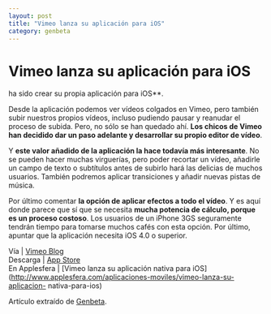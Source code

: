 ```yaml
---
layout: post
title: "Vimeo lanza su aplicación para iOS"
category: genbeta
---
```


# Vimeo lanza su aplicación para iOS

ha sido crear su propia aplicación para iOS**.

Desde la aplicación podemos ver vídeos colgados en Vimeo, pero también subir
nuestros propios vídeos, incluso pudiendo pausar y reanudar el proceso de
subida. Pero, no sólo se han quedado ahí. **Los chicos de Vimeo han decidido
dar un paso adelante y desarrollar su propio editor de vídeo**.

Y **este valor añadido de la aplicación la hace todavía más interesante**. No
se pueden hacer muchas virguerías, pero poder recortar un vídeo, añadirle un
campo de texto o subtítulos antes de subirlo hará las delicias de muchos
usuarios. También podremos aplicar transiciones y añadir nuevas pistas de
música.

Por último comentar **la opción de aplicar efectos a todo el vídeo**. Y es
aquí donde parece que sí que se necesita **mucha potencia de cálculo, porque
es un proceso costoso**. Los usuarios de un iPhone 3GS seguramente tendrán
tiempo para tomarse muchos cafés con esta opción. Por último, apuntar que la
aplicación necesita iOS 4.0 o superior.

Vía | [Vimeo Blog](http://vimeo.com/blog:398)  
Descarga | [App
Store](http://itunes.apple.com/us/app/vimeo/id425194759?mt=8&uo=4)  
En Applesfera | [Vimeo lanza su aplicación nativa para
iOS](http://www.applesfera.com/aplicaciones-moviles/vimeo-lanza-su-aplicacion-
nativa-para-ios)

Artículo extraído de [Genbeta](http://www.genbeta.com).